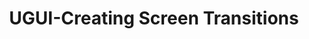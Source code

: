 ---
layout: article
title: UGUI-Creating Screen Transitions
tags: ["Unity", "UGUI"]
key: CreatingScreenTransitions
permalink: docs/UGUI/CreatingScreenTransitions
aside:
  toc: true
sidebar:
  nav: docs-UGUI
---